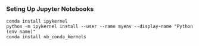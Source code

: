 ### Seting Up Jupyter Notebooks
```
conda install ipykernel
python -m ipykernel install --user --name myenv --display-name "Python (env name)"
conda install nb_conda_kernels
```
